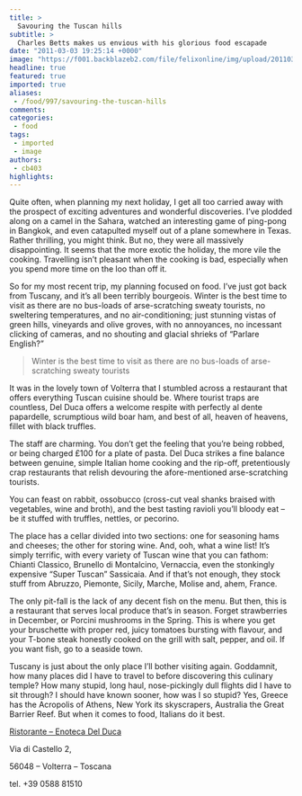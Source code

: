 ```yaml
---
title: >
  Savouring the Tuscan hills
subtitle: >
  Charles Betts makes us envious with his glorious food escapade
date: "2011-03-03 19:25:14 +0000"
image: "https://f001.backblazeb2.com/file/felixonline/img/upload/201103031922-nm1010-tuscanhi.jpg"
headline: true
featured: true
imported: true
aliases:
 - /food/997/savouring-the-tuscan-hills
comments:
categories:
 - food
tags:
 - imported
 - image
authors:
 - cb403
highlights:
---
```


Quite often, when planning my next holiday, I get all too carried away with the prospect of exciting adventures and wonderful discoveries. I’ve plodded along on a camel in the Sahara, watched an interesting game of ping-pong in Bangkok, and even catapulted myself out of a plane somewhere in Texas. Rather thrilling, you might think. But no, they were all massively disappointing. It seems that the more exotic the holiday, the more vile the cooking. Travelling isn’t pleasant when the cooking is bad, especially when you spend more time on the loo than off it.

So for my most recent trip, my planning focused on food. I’ve just got back from Tuscany, and it’s all been terribly bourgeois. Winter is the best time to visit as there are no bus-loads of arse-scratching sweaty tourists, no sweltering temperatures, and no air-conditioning; just stunning vistas of green hills, vineyards and olive groves, with no annoyances, no incessant clicking of cameras, and no shouting and glacial shrieks of “Parlare English?”

> Winter is the best time to visit as there are no bus-loads of arse-scratching sweaty tourists

It was in the lovely town of Volterra that I stumbled across a restaurant that offers everything Tuscan cuisine should be. Where tourist traps are countless, Del Duca offers a welcome respite with perfectly al dente papardelle, scrumptious wild boar ham, and best of all, heaven of heavens, fillet with black truffles.

The staff are charming. You don’t get the feeling that you’re being robbed, or being charged £100 for a plate of pasta. Del Duca strikes a fine balance between genuine, simple Italian home cooking and the rip-off, pretentiously crap restaurants that relish devouring the afore-mentioned arse-scratching tourists.

You can feast on rabbit, ossobucco (cross-cut veal shanks braised with vegetables, wine and broth), and the best tasting ravioli you’ll bloody eat – be it stuffed with truffles, nettles, or pecorino.

The place has a cellar divided into two sections: one for seasoning hams and cheeses; the other for storing wine. And, ooh, what a wine list! It’s simply terrific, with every variety of Tuscan wine that you can fathom: Chianti Classico, Brunello di Montalcino, Vernaccia, even the stonkingly expensive “Super Tuscan” Sassicaia. And if that’s not enough, they stock stuff from Abruzzo, Piemonte, Sicily, Marche, Molise and, ahem, France.

The only pit-fall is the lack of any decent fish on the menu. But then, this is a restaurant that serves local produce that’s in season. Forget strawberries in December, or Porcini mushrooms in the Spring. This is where you get your bruschette with proper red, juicy tomatoes bursting with flavour, and your T-bone steak honestly cooked on the grill with salt, pepper, and oil. If you want fish, go to a seaside town.

Tuscany is just about the only place I’ll bother visiting again. Goddamnit, how many places did I have to travel to before discovering this culinary temple? How many stupid, long haul, nose-pickingly dull flights did I have to sit through? I should have known sooner, how was I so stupid? Yes, Greece has the Acropolis of Athens, New York its skyscrapers, Australia the Great Barrier Reef. But when it comes to food, Italians do it best.

[Ristorante – Enoteca Del Duca](http://www.enoteca-delduca-ristorante.it/)

Via di Castello 2,

56048 – Volterra – Toscana

tel. +39 0588 81510
